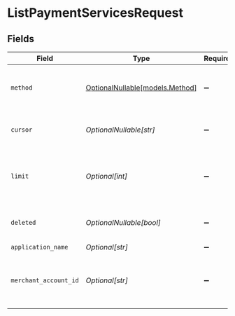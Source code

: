 # ListPaymentServicesRequest


## Fields

| Field                                                   | Type                                                    | Required                                                | Description                                             | Example                                                 |
| ------------------------------------------------------- | ------------------------------------------------------- | ------------------------------------------------------- | ------------------------------------------------------- | ------------------------------------------------------- |
| `method`                                                | [OptionalNullable[models.Method]](../models/method.md)  | :heavy_minus_sign:                                      | Return any payment service for this method.             |                                                         |
| `cursor`                                                | *OptionalNullable[str]*                                 | :heavy_minus_sign:                                      | A pointer to the page of results to return.             | ZXhhbXBsZTE                                             |
| `limit`                                                 | *Optional[int]*                                         | :heavy_minus_sign:                                      | The maximum number of items that are at returned.       | 20                                                      |
| `deleted`                                               | *OptionalNullable[bool]*                                | :heavy_minus_sign:                                      | Return any deleted payment service.                     | true                                                    |
| `application_name`                                      | *Optional[str]*                                         | :heavy_minus_sign:                                      | N/A                                                     |                                                         |
| `merchant_account_id`                                   | *Optional[str]*                                         | :heavy_minus_sign:                                      | The ID of the merchant account to use for this request. | default                                                 |